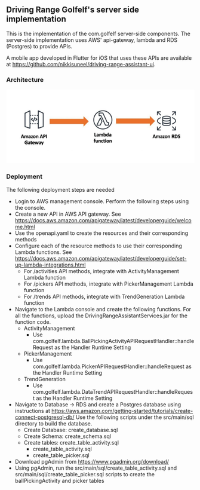 ## Driving Range Golfelf's server side implementation

This is the implementation of the com.golfelf server-side components. The server-side implementation uses AWS' api-gateway, lambda and RDS (Postgres) to provide APIs.

A mobile app developed in Flutter for iOS that uses these APIs are available at https://github.com/nikkisuneel/driving-range-assistant-ui.

### Architecture

![Architecture](images/architecture.png)

### Deployment

The following deployment steps are needed
- Login to AWS management console. Perform the following steps using the console.
- Create a new API in AWS API gateway. See https://docs.aws.amazon.com/apigateway/latest/developerguide/welcome.html
- Use the openapi.yaml to create the resources and their corresponding methods
- Configure each of the resource methods to use their corresponding Lambda functions. See https://docs.aws.amazon.com/apigateway/latest/developerguide/set-up-lambda-integrations.html
  * For /activities API methods, integrate with ActivityManagement Lambda function
  * For /pickers API methods, integrate with PickerManagement Lambda function
  * For /trends API methods, integrate with TrendGeneration Lambda function  
- Navigate to the Lambda console and create the following functions. For all the functions, upload the DrivingRangeAssistantServices.jar for the function code.
    * ActivityManagement
      * Use com.golfelf.lambda.BallPickingActivityAPIRequestHandler::handleRequest as the Handler Runtime Setting
    * PickerManagement
      * Use com.golfelf.lambda.PickerAPIRequestHandler::handleRequest as the Handler Runtime Setting
    * TrendGeneration
      * Use com.golfelf.lambda.DataTrendAPIRequestHandler::handleRequest as the Handler Runtime Setting
- Navigate to Database -> RDS and create a Postgres database using instructions at https://aws.amazon.com/getting-started/tutorials/create-connect-postgresql-db/
  Use the following scripts under the src/main/sql directory to build the database.
    * Create Database: create_database.sql
    * Create Schema: create_schema.sql
    * Create tables: create_table_activity.sql
        * create_table_activity.sql
        * create_table_picker.sql
- Download pgAdmin from https://www.pgadmin.org/download/
- Using pgAdmin, run the src/main/sql/create_table_activity.sql and src/main/sql/create_table_picker.sql scripts to create the ballPickingActivity and picker tables
